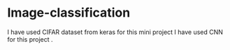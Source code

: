 # Image-classification
I have used CIFAR dataset from keras for this mini project
I have used CNN for this project .
